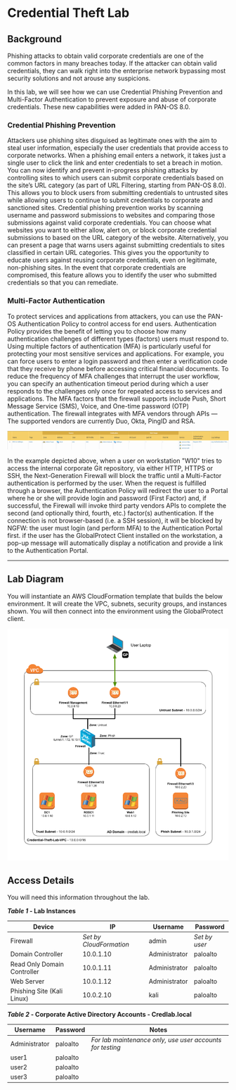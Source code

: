 <h1>Credential Theft Lab</h1>

## Background

Phishing attacks to obtain valid corporate credentials are one of the common 
factors in many breaches today.  If the attacker can obtain valid credentials,
they can walk right into the enterprise network bypassing most security solutions and not arouse any suspicions.

In this lab, we will see how we can use Credential Phishing Prevention and Multi-Factor Authentication to prevent 
exposure and abuse of corporate credentials. These new capabilities were added in PAN-OS 8.0.

### Credential Phishing Prevention

Attackers use phishing sites disguised as legitimate ones with the aim to steal user information, especially the user credentials that provide access to corporate networks. When a phishing email enters a network, it takes just a single user to click the link and enter credentials to set a breach in motion. You can now identify and prevent in-progress phishing attacks by controlling sites to which users can submit corporate credentials based on the site’s URL category (as part of URL Filtering, starting from PAN-OS 8.0). This allows you to block users from submitting credentials to untrusted sites while allowing users to continue to submit credentials to corporate and sanctioned sites.
Credential phishing prevention works by scanning username and password submissions to websites and comparing those submissions against valid corporate credentials. You can choose what websites you want to either allow, alert on, or block corporate credential submissions to based on the URL category of the website. Alternatively, you can present a page that warns users against submitting credentials to sites classified in certain URL categories. This gives you the opportunity to educate users against reusing corporate credentials, even on legitimate, non-phishing sites. In the event that corporate credentials are compromised, this feature allows you to identify the user who submitted credentials so that you can remediate.

### Multi-Factor Authentication

To protect services and applications from attackers, you can use the PAN-OS Authentication Policy to control access for end users. Authentication Policy provides the benefit of letting you to choose how many authentication challenges of different types (factors) users must respond to. Using multiple factors of authentication (MFA) is particularly useful for protecting your most sensitive services and applications. For example, you can force users to enter a login password and then enter a verification code that they receive by phone before accessing critical financial documents. To reduce the frequency of MFA challenges that interrupt the user workflow, you can specify an authentication timeout period during which a user responds to the challenges only once for repeated access to services and applications.
The MFA factors that the firewall supports include Push, Short Message Service (SMS), Voice, and One-time password (OTP) authentication. The firewall integrates with MFA vendors through APIs — The supported vendors are currently Duo, Okta, PingID and RSA.

![Authentication Policy](img/authentication_policy.png)

In the example depicted above, when a user on workstation "W10" tries to access the internal corporate Git repository, via either HTTP, HTTPS or SSH, the Next-Generation Firewall will block the traffic until a Multi-Factor authentication is performed by the user. When the request is fulfilled through a browser, the Authentication Policy will redirect the user to a Portal where he or she will provide login and password (First Factor) and, if successful, the Firewall will invoke third party vendors APIs to complete the second (and optionally third, fourth, etc.) factor(s) authentication. If the connection is not browser-based (i.e. a SSH session), it will be blocked by NGFW: the user must login (and perform MFA) to the Authentication Portal first. if the user has the GlobalProtect Client installed on the workstation, a pop-up message will automatically display a notification and provide a link to the Authentication Portal.

---

## Lab Diagram

You will instantiate an AWS CloudFormation template that builds the below
environment.  It will create the VPC, subnets, security groups, and instances
shown.  You will then connect into the environment using the GlobalProtect client.

![Lab Diagram](img/lab_diagram.png)

## Access Details

You will need this information throughout the lab.

***Table 1* - Lab Instances**

Device	                    | IP	                  | Username      | Password
--------------------------- | ----------------------- | ------------- | ---------
Firewall                    | *Set by CloudFormation* | admin         | *Set by user*  
Domain Controller           | 10.0.1.10               | Administrator | paloalto
Read Only Domain Controller | 10.0.1.11               | Administrator | paloalto
Web Server                  | 10.0.1.12               | Administrator | paloalto
Phishing Site (Kali Linux)  | 10.0.2.10               | kali          | paloalto


***Table 2* - Corporate Active Directory Accounts - Credlab.local**

Username      | Password | Notes
------------- | -------- | -----
Administrator | paloalto | *For lab maintenance only, use user accounts for testing*
user1         | paloalto |
user2         | paloalto |
user3         | paloalto |